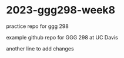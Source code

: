 # 2023-ggg298-week8
practice repo for ggg 298

example github repo for GGG 298 at UC Davis

another line to add changes